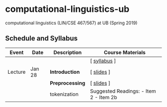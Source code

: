 # computational-linguistics-ub
computational linguistics (LIN/CSE 467/567) at UB (Spring 2019)


## Schedule and Syllabus 
|Event	| Date |	Description	 |Course Materials |
| ------ | ------ | ------ | ------  |
| |  |  | [ [syllabus](https://www.overleaf.com/read/bbydmnwkznyj) ]|
|Lecture | Jan 28 | **Introduction** | [ [slides](https://www.overleaf.com/read/pntxnvrkknxk) ]|
| |  | **Preprocessing** | [ [slides](https://www.overleaf.com/read/pntxnvrkknxk) ]|
| |  | tokenization | Suggested Readings:  - Item 2 - Item 2b|


